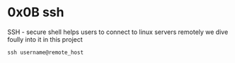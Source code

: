 # 0x0B ssh
SSH - secure shell helps users to connect to linux servers remotely
we dive foully into it in this project

```
ssh username@remote_host
```